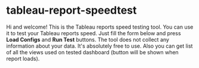 # tableau-report-speedtest
Hi and welcome!
This is the Tableau reports speed testing tool.
You can use it to test your Tableau reports speed.
Just fill the form below and press <b>Load Configs</b> and <b>Run Test</b> buttons.
The tool does not collect any information about your data. It's absolutely free to use.
Also you can get list of all the views used on tested dashboard (button will be shown when report loads).
